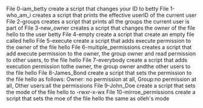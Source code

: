 File 0-iam_betty create a script that changes your ID to betty
File 1-who_am_i creates a script that prints the effective userID of the current user
File 2-groups creates a script that prints all the groups the current user is part of
File 3-new_owner creates a script that changes the owner of the file hello to the user betty
File 4-empty create a script that create an empty file called hello
File 5-execute create a script that adds execute permission to the owner of the file hello
File 6-multiple_permissions creates a script  that add execute permission to the owner, the group owner and read permission to  other users, to the file hello
File 7-everybody create a script that adds execution permission tothe owner, the group owner andthe other users to the file hello
File  8-James_Bond create a script that sets the permission to the file hello as follows: Owner: no permission at all, Group:no permission at all, Other users:all the permissions
File 9-John_Doe create a script that sets the mode of the file hello to -rwxr-x-wx
File 10-mirroe_permissions create a script that sets the moe of the file hello the same as olleh's mode       
